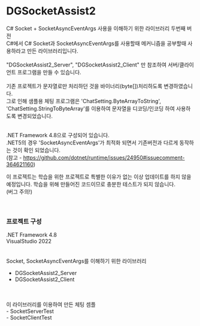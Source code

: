 # DGSocketAssist2
C# Socket + SocketAsyncEventArgs 사용을 이해하기 위한 라이브러리 두번째 버전<br />
C#에서 C# Socket과 SocketAsyncEventArgs를 사용할때 메커니즘을 공부할때 사용하라고 만든 라이브러리입니다.<br />
<br />
"DGSocketAssist2_Server", "DGSocketAssist2_Client" 만 참조하여 서버/클라이언트 프로그램을 만들 수 있습니다.<br />
<br />
기존 프로젝트가 문자열로만 처리하던 것을 바이너리(byte[])처리하도록 변경하였습니다.<br />
그로 인해 샘플용 체팅 프로그램은 'ChatSetting.ByteArrayToString', 'ChatSetting.StringToByteArray'를 이용하여 문자열을 디코딩/인코딩 하여 사용하도록 변경되었습니다.<br />
<br />

.NET Framework 4.8으로 구성되어 있습니다.<br />
.NET5의 경우 'SocketAsyncEventArgs'가 최적화 되면서 기존버전과 다르게 동작하는 것이 확인 되었습니다.<br />
(참고 - https://github.com/dotnet/runtime/issues/24950#issuecomment-364621160)<br />

이 프로젝트는 학습을 위한 프로젝트로 특별한 이유가 없는 이상 업데이트를 하지 않을 예정입니다.
학습을 위해 만들어진 코드이므로 충분한 테스트가 되지 않습니다.<br />
(버그 주의!)<br />
<br />
<br />

### 프로젝트 구성
.NET Framework 4.8<br />
VisualStudio 2022<br />
<br />
<br />
Socket, SocketAsyncEventArgs를 이해하기 위한 라이브러리<br />
- DGSocketAssist2_Server<br />
- DGSocketAssist2_Client<br />
<br />
<br />
이 라이브러리를 이용하여 만든 체팅 셈플<br />
- SocketServerTest<br />
- SocketClientTest<br />
<br />
